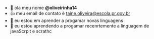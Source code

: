 - 👋 ola meu nome **@oliveirinha14**
- :+1: meu email de contato é taine.oliveira@escola.pr.gov.br
- 👀 eu estou  em aprender a progamar novas linguagens
- 🌱 eu estou aprendendo a progamar recenrtemente a linguagem de javaScrpit e scrathc

